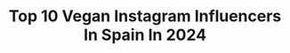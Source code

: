 ---
title: Top 10 Vegan Instagram Influencers In Spain In 2024
description: >-
  Find top vegan Instagram influencers in Spain in 2024. Most popular hashtags: #recetasveganas #veganrecipes #recetasfaciles #vegan.
platform: Instagram
hits: 301
text_top: Discover the most popular Instagram profiles on inBeat.
text_bottom: inBeat aggregates 301 Instagram influencers like this in Spain for you to pitch.
profiles:
  - username: "cristinaverdu"
    fullname: >-
      Cristina Verdú 🌿 Travel / Vegan / Curly
    bio: >-
      🌍 Consciente, vegana, GoPro family 🌲 BCN. Ahora viajando por: Los Alpes 🦦 TikTok (340k), YT (110k) 🪶 cristinaverdu4@gmail.com @letsbeinfluenced
    location: "Spain"
    followers: 256016
    engagement: 442
    commentsToLikes: 0.081798
    id: ck0vyye1i6e7a0i192o6je4dd
    verified: false
    hashtags: "#trekking, #hiking, #camping, #andes"
  - username: "bruno.leon_"
    fullname: >-
      Bruno León | Vegan LGTB
    bio: >-
      Transgender Vegan Human
    location: "Spain"
    followers: 89272
    engagement: 783
    commentsToLikes: 0.026428
    id: ckw51folsigk40j23q2knwtqo
    verified: false
    hashtags: "#transgender, #lgtb, #ftm, #transexual"
  - username: "elveganomarrano"
    fullname: >-
      Miquel Cuenca | Recetas veganas
    bio: >-
      🐷 soy el marrano 🍕 hago cosas veganas 🍰 no se hacer postres 📩 colaboracioneselveganomarrano@gmail.com
    location: "Spain"
    followers: 84448
    engagement: 468
    commentsToLikes: 0.042124
    id: ckf5krx7nn23n0j235290bkeu
    verified: false
    hashtags: "#veganrecipes, #veganfood, #recetasfaciles, #saludable"
  - username: "veganiacos"
    fullname: >-
      Tono 🌱 Recetas veganas
    bio: >-
      💚 Cocina fácil, saludable y deliciosa 🏳️‍🌈 Rainbow food 📩 veganiacos@gmail.com
    location: "Spain"
    followers: 83418
    engagement: 665
    commentsToLikes: 0.066376
    id: closq41ksnhi60j082upbw0ms
    verified: false
    hashtags: "#desayunosaludable, #cocinasaludable, #recetassingluten, #comesano"
  - username: "lapastanoengorda"
    fullname: >-
      👓 Cristian Alonso
    bio: >-
      🔥 Me llamo Cristian, no pasta 🦕 Tu vegan de confianza 👏🏻 Recetas para torpes&vagas 🕶 Esteta que diseña cosas 👌 Tips para ecomamarrachas
    location: "Spain"
    followers: 107331
    engagement: 290
    commentsToLikes: 0.030231
    id: ck13a84n2p3gg0i19akpz9sur
    verified: false
    hashtags: "#slowfashion, #fitoterapia, #cosmeticanatural, #aloevera"
  - username: "lisetteoropesa"
    fullname: >-
      Lisette Oropesa
    bio: >-
      Operatic soprano 🎶 - vegan 🍎- runner 🏃- yogi 🙏 Schedule here ⬇️
    location: "Spain"
    followers: 120039
    engagement: 268
    commentsToLikes: 0.023185
    id: ck139d3qxkpr80i19u7fa7rbw
    verified: true
    hashtags: "#gounod, #lisetteoropesa, #opera, #savonlinna"
  - username: "pepebarrososilva"
    fullname: >-
      Pepe Barroso Silva
    bio: >-
      🇪🇸 info@cristinachaparro.es @veganis.eu
    location: "Spain"
    followers: 355582
    engagement: 177
    commentsToLikes: 0.008742
    id: ck5zm0pp5lp7m0i14msds8whh
    verified: true
    hashtags: "#thoseabouttodie, #granturismomovie, #gastronom, #shiseidomen"
  - username: "patrimediolimon"
    fullname: >-
      @patrimediolimon
    bio: >-
      🌱Recetas veganas fáciles y rápidas🌱 📧hola@mediolimon.org
    location: "Spain"
    followers: 117204
    engagement: 150
    commentsToLikes: 0.174365
    id: ck5qby0a7nxgs0i11nzrcanbd
    verified: false
    hashtags: "#veganrecipes, #plantbasedfood, #plantbaseddiet, #vegansofinstagram"
  - username: "paulagureta"
    fullname: >-
      H̶A̶C̶H̶I̶
    bio: >-
      ๖ۣۜalea iacta est༻࿌𖣘 @unomodels Vegan 🌱 Animal Lover —- 3D video game character student at @tokioschool
    location: "Spain"
    followers: 71209
    engagement: 250
    commentsToLikes: 0.008227
    id: ck55kt8k701r90i11qb8166ga
    verified: false
    hashtags: "#batistelover, #thatslife, #batista, #champ"
  - username: "claralago1"
    fullname: >-
      claralago1
    bio: >-
      Actriz, pisciana, vegana y adicta a “Friends”. Cofundadora de @fundacionochotumbao y @lahuertafunkycastizo 😊💚🌍
    location: "Spain"
    followers: 874018
    engagement: 134
    commentsToLikes: 0.011415
    id: ck14ixcwshl530i19thj457f4
    verified: true
    hashtags: "#goya2023, #serpenti75, #premiosgoya, #sectadelallave"
---